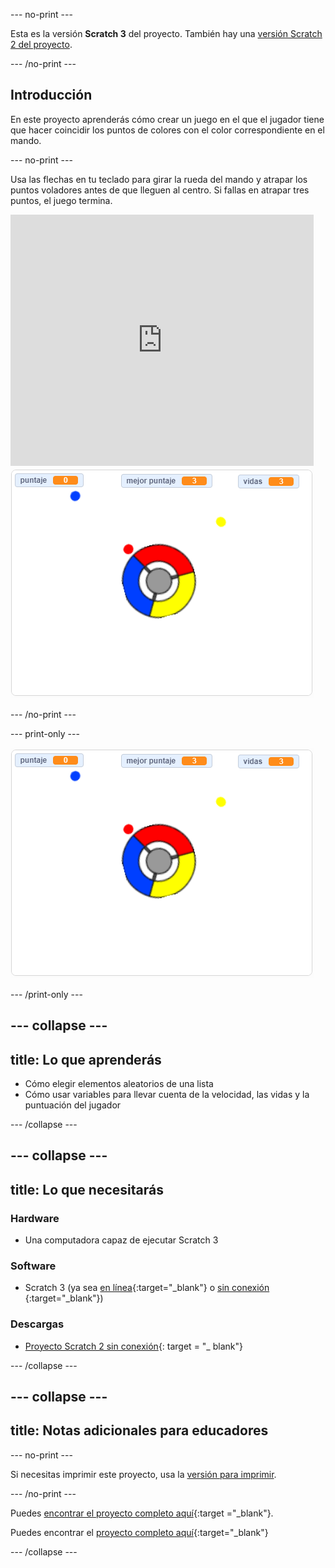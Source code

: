 \--- no-print \---

Esta es la versión **Scratch 3** del proyecto. También hay una [versión Scratch 2 del proyecto](https://projects.raspberrypi.org/en/projects/catch-the-dots-scratch2).

\--- /no-print \---

## Introducción

En este proyecto aprenderás cómo crear un juego en el que el jugador tiene que hacer coincidir los puntos de colores con el color correspondiente en el mando.

\--- no-print \---

Usa las flechas en tu teclado para girar la rueda del mando y atrapar los puntos voladores antes de que lleguen al centro. Si fallas en atrapar tres puntos, el juego termina.

<div class="scratch-preview">
  <iframe allowtransparency="true" width="485" height="402" src="https://scratch.mit.edu/projects/embed/252923761/?autostart=false" frameborder="0" scrolling="no"></iframe>
  <img src="images/dots-final.png">
</div>

\--- /no-print \---

\--- print-only \---

![Captura de pantalla de puntos](images/dots-final.png)

\--- /print-only \---

## \--- collapse \---

## title: Lo que aprenderás

+ Cómo elegir elementos aleatorios de una lista
+ Cómo usar variables para llevar cuenta de la velocidad, las vidas y la puntuación del jugador

\--- /collapse \---

## \--- collapse \---

## title: Lo que necesitarás

### Hardware

+ Una computadora capaz de ejecutar Scratch 3

### Software

+ Scratch 3 (ya sea [en línea](http://rpf.io/scratchon){:target="_blank"} o [sin conexión](http://rpf.io/scratchoff) {:target="_blank"})

### Descargas

+ [Proyecto Scratch 2 sin conexión](http://rpf.io/p/en/catch-the-dots-go){: target = "_ blank"}

\--- /collapse \---

## \--- collapse \---

## title: Notas adicionales para educadores

\--- no-print \---

Si necesitas imprimir este proyecto, usa la [versión para imprimir](https://projects.raspberrypi.org/en/projects/catch-the-dots/print).

\--- /no-print \---

Puedes [encontrar el proyecto completo aquí](http://rpf.io/p/en/catch-the-dots-get){:target ="_blank"}.

Puedes encontrar el [proyecto completo aquí](https://scratch.mit.edu/projects/252923761/#editor){:target="_blank"}

\--- /collapse \---